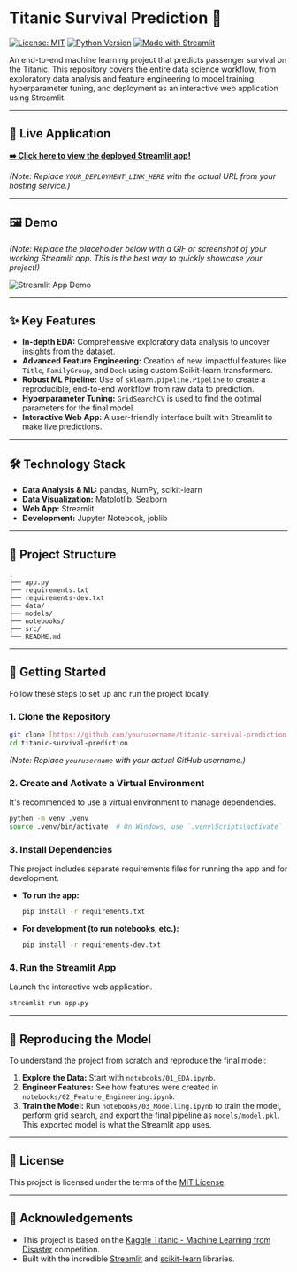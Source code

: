 # Titanic Survival Prediction 🚢

[![License: MIT](https://img.shields.io/badge/License-MIT-yellow.svg)](https://opensource.org/licenses/MIT)
[![Python Version](https://img.shields.io/badge/python-3.10+-blue.svg)](https://www.python.org/downloads/)
[![Made with Streamlit](https://img.shields.io/badge/made%20with-Streamlit-red.svg)](https://streamlit.io)

An end-to-end machine learning project that predicts passenger survival on the Titanic. This repository covers the entire data science workflow, from exploratory data analysis and feature engineering to model training, hyperparameter tuning, and deployment as an interactive web application using Streamlit.

---

## 🚀 Live Application

**[➡️ Click here to view the deployed Streamlit app!](YOUR_DEPLOYMENT_LINK_HERE)**

*(Note: Replace `YOUR_DEPLOYMENT_LINK_HERE` with the actual URL from your hosting service.)*

---

## 🖼️ Demo

*(Note: Replace the placeholder below with a GIF or screenshot of your working Streamlit app. This is the best way to quickly showcase your project!)*

![Streamlit App Demo](path/to/your/app_demo.gif)

---

## ✨ Key Features

* **In-depth EDA:** Comprehensive exploratory data analysis to uncover insights from the dataset.
* **Advanced Feature Engineering:** Creation of new, impactful features like `Title`, `FamilyGroup`, and `Deck` using custom Scikit-learn transformers.
* **Robust ML Pipeline:** Use of `sklearn.pipeline.Pipeline` to create a reproducible, end-to-end workflow from raw data to prediction.
* **Hyperparameter Tuning:** `GridSearchCV` is used to find the optimal parameters for the final model.
* **Interactive Web App:** A user-friendly interface built with Streamlit to make live predictions.

---

## 🛠️ Technology Stack

* **Data Analysis & ML:** pandas, NumPy, scikit-learn
* **Data Visualization:** Matplotlib, Seaborn
* **Web App:** Streamlit
* **Development:** Jupyter Notebook, joblib

---

## 📂 Project Structure

```
.
├── app.py
├── requirements.txt
├── requirements-dev.txt
├── data/
├── models/
├── notebooks/
├── src/
└── README.md
```

---

## 🏁 Getting Started

Follow these steps to set up and run the project locally.

### 1. Clone the Repository
```sh
git clone [https://github.com/yourusername/titanic-survival-prediction.git](https://github.com/yourusername/titanic-survival-prediction.git)
cd titanic-survival-prediction
```
*(Note: Replace `yourusername` with your actual GitHub username.)*

### 2. Create and Activate a Virtual Environment
It's recommended to use a virtual environment to manage dependencies.
```sh
python -m venv .venv
source .venv/bin/activate  # On Windows, use `.venv\Scripts\activate`
```

### 3. Install Dependencies
This project includes separate requirements files for running the app and for development.
* **To run the app:**
    ```sh
    pip install -r requirements.txt
    ```
* **For development (to run notebooks, etc.):**
    ```sh
    pip install -r requirements-dev.txt
    ```

### 4. Run the Streamlit App
Launch the interactive web application.
```sh
streamlit run app.py
```

---

## 🔄 Reproducing the Model
To understand the project from scratch and reproduce the final model:

1.  **Explore the Data:** Start with `notebooks/01_EDA.ipynb`.
2.  **Engineer Features:** See how features were created in `notebooks/02_Feature_Engineering.ipynb`.
3.  **Train the Model:** Run `notebooks/03_Modelling.ipynb` to train the model, perform grid search, and export the final pipeline as `models/model.pkl`. This exported model is what the Streamlit app uses.

---

## 📄 License

This project is licensed under the terms of the [MIT License](LICENSE).

---

## 🙏 Acknowledgements

* This project is based on the [Kaggle Titanic - Machine Learning from Disaster](https://www.kaggle.com/c/titanic) competition.
* Built with the incredible [Streamlit](https://streamlit.io/) and [scikit-learn](https://scikit-learn.org/) libraries.